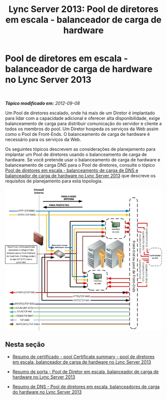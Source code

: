 ﻿---
title: "Lync Server 2013: Pool de diretores em escala - balanceador de carga de hardware"
TOCTitle: Pool de diretores em escala - balanceador de carga de hardware
ms:assetid: cf34759a-b384-479c-855f-ea5e80a234b6
ms:mtpsurl: https://technet.microsoft.com/pt-br/library/JJ205316(v=OCS.15)
ms:contentKeyID: 49308153
ms.date: 05/19/2016
mtps_version: v=OCS.15
ms.translationtype: HT
---

# Pool de diretores em escala - balanceador de carga de hardware no Lync Server 2013

 

_**Tópico modificado em:** 2012-09-08_

Um Pool de diretores escalado, onde há mais de um Diretor é implantado para lidar com a capacidade adicional e oferecer alta disponibilidade, exige balanceamento de carga para distribuir comunicação do servidor e cliente a todos os membros do pool. Um Diretor hospeda os serviços da Web assim como o Pool de Front-Ends. O balanceamento de carga de hardware é necessário para os serviços da Web.

Os seguintes tópicos descrevem as considerações de planejamento para implantar um Pool de diretores usando o balanceamento de carga de hardware. Se você pretende usar o balanceamento de carga de hardware e balanceamento de carga DNS para o Pool de diretores, consulte o tópico [Pool de diretores em escala - balanceamento de carga de DNS e balanceador de carga de hardware no Lync Server 2013](lync-server-2013-scaled-director-pool-dns-load-balancing-and-hardware-load-balancer.md) que descreve os requisitos de planejamento para esta topologia.

![Novo Pool de Diretor em Escala](images/JJ205316.cfa892b9-5b24-4245-b5bd-c5da21984eeb(OCS.15).jpg "Novo Pool de Diretor em Escala")

## Nesta seção

  - [Resumo de certificado - pool Certificate summary - pool de diretores em escala, balanceador de carga de hardware no Lync Server 2013](lync-server-2013-certificate-summary-scaled-director-pool-hardware-load-balancer.md)

  - [Resumo de porta - Pool de Diretor em escala, balanceador de carga de hardware no Lync Server 2013](lync-server-2013-port-summary-scaled-director-pool-hardware-load-balancer.md)

  - [Resumo de DNS - Pool de diretores em escala, balanceadores de carga do hardware no Lync Server 2013](lync-server-2013-dns-summary-scaled-director-pool-hardware-load-balancer.md)

